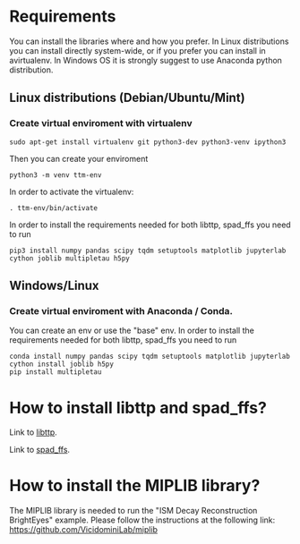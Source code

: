 # Requirements

You can install the libraries where and how you prefer. In Linux distributions you can install directly system-wide, or if you prefer you can install in avirtualenv. In Windows OS it is strongly suggest to use Anaconda python distribution.

## Linux distributions (Debian/Ubuntu/Mint)

### Create virtual enviroment with virtualenv

```
sudo apt-get install virtualenv git python3-dev python3-venv ipython3
```

Then you can create your enviroment

```
python3 -m venv ttm-env
```

In order to activate the virtualenv:

```
. ttm-env/bin/activate
```

In order to install the requirements needed for both libttp, spad_ffs you need to run

```
pip3 install numpy pandas scipy tqdm setuptools matplotlib jupyterlab cython joblib multipletau h5py
```

## Windows/Linux

### Create virtual enviroment with Anaconda / Conda.

You can create an env or use the "base" env. In order to install the requirements needed for both libttp, spad_ffs you need to run

```
conda install numpy pandas scipy tqdm setuptools matplotlib jupyterlab cython install joblib h5py
pip install multipletau
```

# How to install libttp and spad_ffs?

Link to [libttp](libttp/README.md).

Link to [spad_ffs](spad_ffs/README.md).

# How to install the MIPLIB library?

The MIPLIB library is needed to run the "ISM Decay Reconstruction BrightEyes" example. Please follow the instructions at the following link: <https://github.com/VicidominiLab/miplib>
